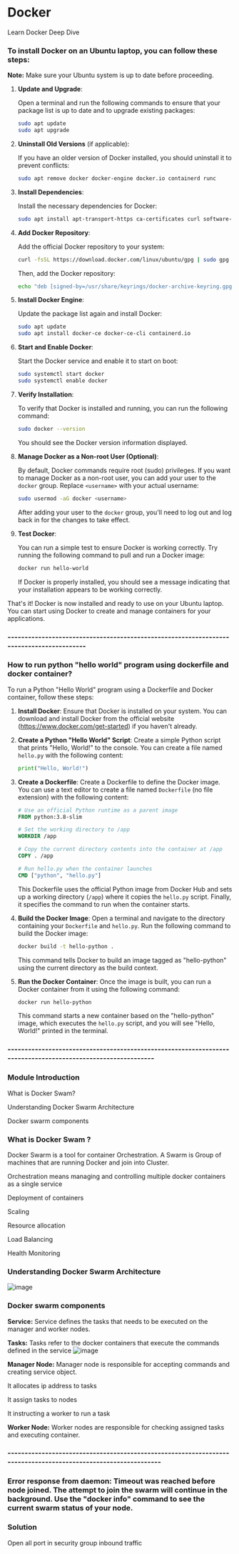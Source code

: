 # Docker
Learn Docker Deep Dive

### To install Docker on an Ubuntu laptop, you can follow these steps:

**Note:** Make sure your Ubuntu system is up to date before proceeding.

1. **Update and Upgrade**:

   Open a terminal and run the following commands to ensure that your package list is up to date and to upgrade existing packages:

   ```bash
   sudo apt update
   sudo apt upgrade
   ```

2. **Uninstall Old Versions** (if applicable):

   If you have an older version of Docker installed, you should uninstall it to prevent conflicts:

   ```bash
   sudo apt remove docker docker-engine docker.io containerd runc
   ```

3. **Install Dependencies**:

   Install the necessary dependencies for Docker:

   ```bash
   sudo apt install apt-transport-https ca-certificates curl software-properties-common
   ```

4. **Add Docker Repository**:

   Add the official Docker repository to your system:

   ```bash
   curl -fsSL https://download.docker.com/linux/ubuntu/gpg | sudo gpg --dearmor -o /usr/share/keyrings/docker-archive-keyring.gpg
   ```

   Then, add the Docker repository:

   ```bash
   echo "deb [signed-by=/usr/share/keyrings/docker-archive-keyring.gpg] https://download.docker.com/linux/ubuntu $(lsb_release -cs) stable" | sudo tee /etc/apt/sources.list.d/docker.list > /dev/null
   ```

5. **Install Docker Engine**:

   Update the package list again and install Docker:

   ```bash
   sudo apt update
   sudo apt install docker-ce docker-ce-cli containerd.io
   ```

6. **Start and Enable Docker**:

   Start the Docker service and enable it to start on boot:

   ```bash
   sudo systemctl start docker
   sudo systemctl enable docker
   ```

7. **Verify Installation**:

   To verify that Docker is installed and running, you can run the following command:

   ```bash
   sudo docker --version
   ```

   You should see the Docker version information displayed.

8. **Manage Docker as a Non-root User (Optional)**:

   By default, Docker commands require root (sudo) privileges. If you want to manage Docker as a non-root user, you can add your user to the `docker` group. Replace `<username>` with your actual username:

   ```bash
   sudo usermod -aG docker <username>
   ```

   After adding your user to the `docker` group, you'll need to log out and log back in for the changes to take effect.

9. **Test Docker**:

   You can run a simple test to ensure Docker is working correctly. Try running the following command to pull and run a Docker image:

   ```bash
   docker run hello-world
   ```

   If Docker is properly installed, you should see a message indicating that your installation appears to be working correctly.

That's it! Docker is now installed and ready to use on your Ubuntu laptop. You can start using Docker to create and manage containers for your applications.
### ----------------------------------------------------------------------------------------
### How to run python "hello world" program using dockerfile and docker container?
To run a Python "Hello World" program using a Dockerfile and Docker container, follow these steps:

1. **Install Docker**: Ensure that Docker is installed on your system. You can download and install Docker from the official website (https://www.docker.com/get-started) if you haven't already.

2. **Create a Python "Hello World" Script**: Create a simple Python script that prints "Hello, World!" to the console. You can create a file named `hello.py` with the following content:

    ```python
    print("Hello, World!")
    ```

3. **Create a Dockerfile**: Create a Dockerfile to define the Docker image. You can use a text editor to create a file named `Dockerfile` (no file extension) with the following content:

    ```Dockerfile
    # Use an official Python runtime as a parent image
    FROM python:3.8-slim

    # Set the working directory to /app
    WORKDIR /app

    # Copy the current directory contents into the container at /app
    COPY . /app

    # Run hello.py when the container launches
    CMD ["python", "hello.py"]
    ```

    This Dockerfile uses the official Python image from Docker Hub and sets up a working directory (`/app`) where it copies the `hello.py` script. Finally, it specifies the command to run when the container starts.

4. **Build the Docker Image**: Open a terminal and navigate to the directory containing your `Dockerfile` and `hello.py`. Run the following command to build the Docker image:

    ```bash
    docker build -t hello-python .
    ```

    This command tells Docker to build an image tagged as "hello-python" using the current directory as the build context.

5. **Run the Docker Container**: Once the image is built, you can run a Docker container from it using the following command:

    ```bash
    docker run hello-python
    ```

    This command starts a new container based on the "hello-python" image, which executes the `hello.py` script, and you will see "Hello, World!" printed in the terminal.

### ------------------------------------------------------------------------------------------------------------
### Module Introduction
What is Docker Swam?

Understanding Docker Swarm Architecture 

Docker swarm components


### What is Docker Swam ?
Docker Swarm is a tool for container Orchestration. A Swarm is Group of machines that are running Docker and join into Cluster.

Orchestration means managing and controlling multiple docker containers as a single service

Deployment  of containers

Scaling 

Resource allocation

Load Balancing

Health Monitoring
### Understanding Docker Swarm Architecture 
![image](https://github.com/shadabakhtar97/Docker/assets/43212251/aba42512-2a91-4689-95a5-dc89bf40853a)
### Docker swarm components
**Service:**
Service defines the tasks that needs to be executed on the manager 	and worker nodes.

**Tasks:**
Tasks refer to the docker containers that execute the commands defined in the service 
![image](https://github.com/shadabakhtar97/Docker/assets/43212251/7764181a-2f6a-4936-97ec-8ffbc612712c)

**Manager Node:**
Manager node is responsible for  accepting commands and creating service object. 

It allocates ip address to tasks

It assign tasks to nodes

It instructing a worker to run a task  


**Worker Node:**
Worker nodes are responsible for checking assigned tasks and executing container.
### --------------------------------------------------------------------------------------------------------------
### Error response from daemon: Timeout was reached before node joined. The attempt to join the swarm will continue in the background. Use the "docker info" command to see the current swarm status of your node.
### Solution
Open all port in security group inbound traffic












